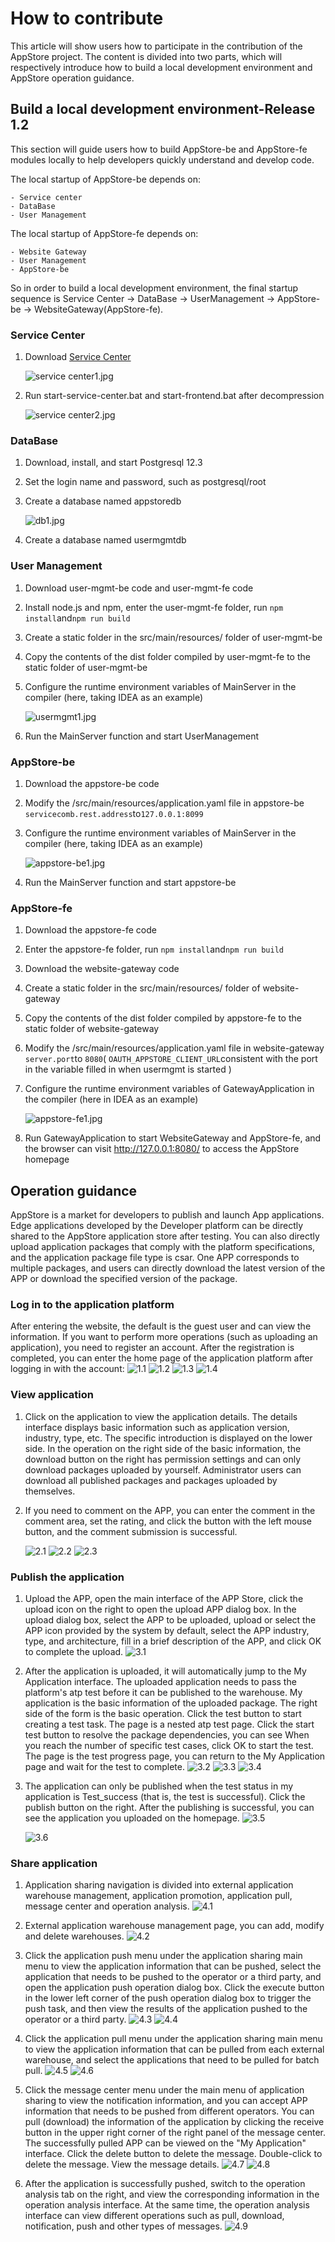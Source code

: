 # How to contribute

This article will show users how to participate in the contribution of the AppStore project. The content is divided into two parts, which will respectively introduce how to build a local development environment and AppStore operation guidance.

## Build a local development environment-Release 1.2

This section will guide users how to build AppStore-be and AppStore-fe modules locally to help developers quickly understand and develop code.

The local startup of AppStore-be depends on:
```
- Service center
- DataBase
- User Management
```
The local startup of AppStore-fe depends on:
```
- Website Gateway
- User Management
- AppStore-be
```
So in order to build a local development environment, the final startup sequence is Service Center -> DataBase -> UserManagement -> AppStore-be -> WebsiteGateway(AppStore-fe).

### Service Center

1. Download [Service Center](http://servicecomb.apache.org/cn/release/service-center-downloads/)

   ![](/uploads/images/2021/appstore/download_service-center_en.png "service center1.jpg")

2. Run start-service-center.bat and start-frontend.bat after decompression

   ![](/uploads/images/2021/appstore/start_service-center.png "service center2.jpg")

### DataBase

1. Download, install, and start Postgresql 12.3

2. Set the login name and password, such as postgresql/root

3. Create a database named appstoredb

   ![](/uploads/images/2021/cor2020/153833_89c54e53_7625245.jpeg "db1.jpg")

4. Create a database named usermgmtdb

### User Management

1. Download user-mgmt-be code and user-mgmt-fe code

2. Install node.js and npm, enter the user-mgmt-fe folder, run `npm install`and`npm run build`

3. Create a static folder in the src/main/resources/ folder of user-mgmt-be

4. Copy the contents of the dist folder compiled by user-mgmt-fe to the static folder of user-mgmt-be

5. Configure the runtime environment variables of MainServer in the compiler (here, taking IDEA as an example)

   ![](/uploads/images/2021/cor2020/154011_896d887f_7625245.jpeg "usermgmt1.jpg")

6. Run the MainServer function and start UserManagement

### AppStore-be

1. Download the appstore-be code

2. Modify the /src/main/resources/application.yaml file in appstore-be `servicecomb.rest.address`to`127.0.0.1:8099`

3. Configure the runtime environment variables of MainServer in the compiler (here, taking IDEA as an example)

   ![](/uploads/images/2021/cor2020/154023_9c49d20c_7625245.jpeg "appstore-be1.jpg")

4. Run the MainServer function and start appstore-be

### AppStore-fe

1. Download the appstore-fe code

2. Enter the appstore-fe folder, run `npm install`and`npm run build`

3. Download the website-gateway code

4. Create a static folder in the src/main/resources/ folder of website-gateway

5. Copy the contents of the dist folder compiled by appstore-fe to the static folder of website-gateway

6. Modify the /src/main/resources/application.yaml file in website-gateway `server.port`to `8080`( `OAUTH_APPSTORE_CLIENT_URL`consistent with the port in the variable filled in when usermgmt is started )

7. Configure the runtime environment variables of GatewayApplication in the compiler (here in IDEA as an example)

   ![](/uploads/images/2021/cor2020/154035_12e727fc_7625245.jpeg "appstore-fe1.jpg")

8. Run GatewayApplication to start WebsiteGateway and AppStore-fe, and the browser can visit http://127.0.0.1:8080/ to access the AppStore homepage

##  Operation guidance

AppStore is a market for developers to publish and launch App applications. Edge applications developed by the Developer platform can be directly shared to the AppStore application store after testing. You can also directly upload application packages that comply with the platform specifications, and the application package file type is csar. One APP corresponds to multiple packages, and users can directly download the latest version of the APP or download the specified version of the package.

###  Log in to the application platform

After entering the website, the default is the guest user and can view the information. If you want to perform more operations (such as uploading an application), you need to register an account. After the registration is completed, you can enter the home page of the application platform after logging in with the account:
![](/uploads/images/2021/appstore/guest_en.png "1.1")
![](/uploads/images/2021/appstore/register_user_en.png "1.2")
![](/uploads/images/2021/appstore/login_en.png "1.3")
![](/uploads/images/2021/appstore/login_appstore_en.png "1.4")

###  View application

1. Click on the application to view the application details. The details interface displays basic information such as application version, industry, type, etc. The specific introduction is displayed on the lower side. In the operation on the right side of the basic information, the download button on the right has permission settings and can only download packages uploaded by yourself. Administrator users can download all published packages and packages uploaded by themselves.

2. If you need to comment on the APP, you can enter the comment in the comment area, set the rating, and click the button with the left mouse button, and the comment submission is successful.

   ![](/uploads/images/2021/appstore/app_detail_en.png "2.1")
   ![](/uploads/images/2021/appstore/comment_en.png "2.2")
   ![](/uploads/images/2021/appstore/comments_en.png "2.3")

###  Publish the application

1. Upload the APP, open the main interface of the APP Store, click the upload icon on the right to open the upload APP dialog box. In the upload dialog box, select the APP to be uploaded, upload or select the APP icon provided by the system by default, select the APP industry, type, and architecture, fill in a brief description of the APP, and click OK to complete the upload.
   ![](/uploads/images/2021/appstore/upload_en.png "3.1")

2. After the application is uploaded, it will automatically jump to the My Application interface. The uploaded application needs to pass the platform's atp test before it can be published to the warehouse. My application is the basic information of the uploaded package. The right side of the form is the basic operation. Click the test button to start creating a test task. The page is a nested atp test page. Click the start test button to resolve the package dependencies, you can see When you reach the number of specific test cases, click OK to start the test. The page is the test progress page, you can return to the My Application page and wait for the test to complete.
   ![](/uploads/images/2021/appstore/totest_en.png "3.2")
   ![](/uploads/images/2021/appstore/test_task_en.png "3.3")
   ![](/uploads/images/2021/appstore/test_success_en.png "3.4")

3. The application can only be published when the test status in my application is Test_success (that is, the test is successful). Click the publish button on the right. After the publishing is successful, you can see the application you uploaded on the homepage.
   ![](/uploads/images/2021/appstore/topublish_en.png "3.5")

   ![](/uploads/images/2021/appstore/published_en.png "3.6")

###  Share application

1. Application sharing navigation is divided into external application warehouse management, application promotion, application pull, message center and operation analysis.
   ![](/uploads/images/2021/appstore/app_share_en.png "4.1")

2. External application warehouse management page, you can add, modify and delete warehouses.
   ![](/uploads/images/2021/appstore/third_appstores_en.png "4.2")

3. Click the application push menu under the application sharing main menu to view the application information that can be pushed, select the application that needs to be pushed to the operator or a third party, and open the application push operation dialog box. Click the execute button in the lower left corner of the push operation dialog box to trigger the push task, and then view the results of the application pushed to the operator or a third party.
   ![](/uploads/images/2021/appstore/topush_en.png "4.3")
   ![](/uploads/images/2021/appstore/pushed_en.png "4.4")

4. Click the application pull menu under the application sharing main menu to view the application information that can be pulled from each external warehouse, and select the applications that need to be pulled for batch pull.
   ![](/uploads/images/2021/appstore/topull_en.png "4.5")
   ![](/uploads/images/2021/appstore/pulled_en.png "4.6")

5. Click the message center menu under the main menu of application sharing to view the notification information, and you can accept APP information that needs to be pushed from different operators. You can pull (download) the information of the application by clicking the receive button in the upper right corner of the right panel of the message center. The successfully pulled APP can be viewed on the "My Application" interface. Click the delete button to delete the message. Double-click to delete the message. View the message details.
   ![](/uploads/images/2021/appstore/message_en.png "4.7")
   ![](/uploads/images/2021/appstore/message_detail_en.png "4.8")

6. After the application is successfully pushed, switch to the operation analysis tab on the right, and view the corresponding information in the operation analysis interface. At the same time, the operation analysis interface can view different operations such as pull, download, notification, push and other types of messages.
   ![](/uploads/images/2021/appstore/operations_en.png "4.9")

